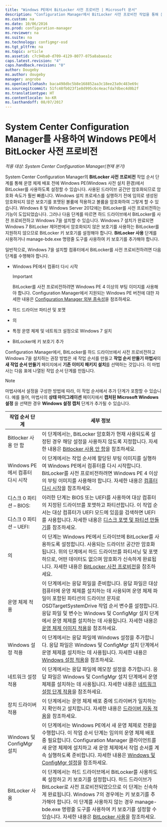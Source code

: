 ```yaml
---
title: "Windows PE에서 BitLocker 사전 프로비전 | Microsoft 문서"
description: "Configuration Manager에서 BitLocker 사전 프로비전 작업을 통해 운영 체제를 배포하기 전에 Windows 사전 설치 환경에서 BitLocker를 사용하도록 설정합니다."
ms.custom: na
ms.date: 10/06/2016
ms.prod: configuration-manager
ms.reviewer: na
ms.suite: na
ms.technology: configmgr-osd
ms.tgt_pltfrm: na
ms.topic: article
ms.assetid: c7c94ba0-d709-4129-8077-075a8abaea1c
caps.latest.revision: "4"
caps.handback.revision: "0"
author: Dougeby
ms.author: dougeby
manager: angrobe
ms.openlocfilehash: baca498dbc5b8e168852aa3c18ee23a9c483e69c
ms.sourcegitcommit: 51fc48fb023f1e8d995c6c4eacfda7dbec4d0b2f
ms.translationtype: HT
ms.contentlocale: ko-KR
ms.lasthandoff: 08/07/2017
---
```

# <a name="preprovision-bitlocker-in-windows-pe-with-system-center-configuration-manager"></a>System Center Configuration Manager를 사용하여 Windows PE에서 BitLocker 사전 프로비전

*적용 대상: System Center Configuration Manager(현재 분기)*

System Center Configuration Manager의 **BitLocker 사전 프로비전** 작업 순서 단계를 통해 운영 체제 배포 전에 Windows PE(Windows 사전 설치 환경)에서 BitLocker를 사용하도록 설정할 수 있습니다. 사용된 드라이브 공간만 암호화되므로 암호화 속도가 훨씬 빠릅니다. Windows 설치 프로세스를 실행하기 전에 임의로 생성된 암호화되지 않은 보호기를 포맷된 볼륨에 적용하고 볼륨을 암호화하여 그렇게 할 수 있습니다. Windows 8 및 Windows Server 2012에는 BitLocker를 사전 프로비전하는 기능이 도입되었습니다. 그러나 다음 단계를 따르면 하드 드라이브에서 BitLocker를 사전 프로비전하고 Windows 7을 설치할 수 있습니다. Windows 7 설치가 완료되면 Windows 7 BitLocker 제어판에서 암호화되지 않은 보호기를 사용하는 BitLocker를 지원하지 않으므로 BitLocker 키 보호기를 설정해야 합니다. **BitLocker 사용** 단계를 사용하거나 manage-bde.exe 명령줄 도구를 사용하여 키 보호기를 추가해야 합니다.  

 일반적으로, Windows 7을 설치할 컴퓨터에서 BitLocker를 사전 프로비전하려면 다음 단계를 수행해야 합니다.  

-   Windows PE에서 컴퓨터 다시 시작  

    > [!IMPORTANT]  
    >  BitLocker를 사전 프로비전하려면 Windows PE 4 이상의 부팅 이미지를 사용해야 합니다. Configuration Manager에서 지원되는 Windows PE 버전에 대한 자세한 내용은 [Configuration Manager 외부 종속성](../plan-design/infrastructure-requirements-for-operating-system-deployment.md#BKMK_ExternalDependencies)을 참조하세요.  

-   하드 드라이브 파티션 및 포맷  

-   의  

-   특정 운영 체제 및 네트워크 설정으로 Windows 7 설치  

-   BitLocker에 키 보호기 추가  

 Configuration Manager에서, BitLocker를 하드 드라이브에서 사전 프로비전하고 Windows 7을 설치하는 권장 방법은 새 작업 순서를 만들고 **작업 순서 만들기 마법사**의 **새 작업 순서 만들기** 페이지에서 **기존 이미지 패키지 설치**를 선택하는 것입니다. 이 마법사는 다음 표에 나열된 작업 순서 단계를 만듭니다.  

> [!NOTE]  
>  마법사에서 설정을 구성한 방법에 따라, 이 작업 순서에서 추가 단계가 포함할 수 있습니다. 예를 들어, 마법사의 **상태 마이그레이션** 페이지에서 **캡처된 Microsoft Windows 설정** 을 선택한 경우 **Windows 설정 캡처** 단계가 추가될 수 있습니다.  

|작업 순서 단계|세부 정보|  
|------------------------|-------------|  
|Bitlocker 사용 안 함|이 단계에서는, BitLocker 암호화가 현재 사용되도록 설정된 경우 해당 설정을 사용하지 않도록 지정합니다. 자세한 내용은 [Bitlocker 사용 안 함](../understand/task-sequence-steps.md#BKMK_DisableBitLocker)을 참조하세요.|  
|Windows PE에서 컴퓨터 다시 시작|이 단계에서는 작업 순서에 할당된 부팅 이미지를 실행하여 Windows PE에서 컴퓨터를 다시 시작합니다. BitLocker를 사전 프로비전하려면 Windows PE 4 이상의 부팅 이미지를 사용해야 합니다. 자세한 내용은 [컴퓨터 다시 시작](../understand/task-sequence-steps.md#BKMK_RestartComputer)을 참조하세요.|  
|디스크 0 파티션 – BIOS:<br /><br /> 디스크 0 파티션 – UEFI:|이러한 단계는 BIOS 또는 UEFI를 사용하여 대상 컴퓨터의 지정된 드라이브를 포맷하고 파티션합니다. 이 작업 순서는 대상 컴퓨터가 UEFI 모드에 있음을 검색하면 UEFI를 사용합니다. 자세한 내용은 [디스크 포맷 및 파티션 만들기](../understand/task-sequence-steps.md#BKMK_FormatandPartitionDisk)를 참조하세요.|  
|의|이 단계는 Windows PE에서 드라이브에 BitLocker를 사용하도록 설정합니다. 사용되는 드라이브 공간만 암호화됩니다. 위의 단계에서 하드 드라이브를 파티셔닝 및 포맷하므로, 어떤 데이터도 없으며 암호화가 신속하게 완료됩니다. 자세한 내용은 [BitLocker 사전 프로비전](../understand/task-sequence-steps.md#BKMK_PreProvisionBitLocker)을 참조하세요.|  
|운영 체제 적용|이 단계에서는 응답 파일을 준비합니다. 응답 파일은 대상 컴퓨터에 운영 체제를 설치하는 데 사용되며 운영 체제 파일이 포함된 파티션의 드라이브 문자로 OSDTargetSystemDrive 작업 순서 변수를 설정합니다. 응답 파일 및 변수는 Windows 및 ConfigMgr 설치 단계에서 운영 체제를 설치하는 데 사용됩니다. 자세한 내용은 [운영 체제 이미지 적용](../understand/task-sequence-steps.md#BKMK_ApplyOperatingSystemImage)을 참조하세요.|  
|Windows 설정 적용|이 단계에서는 응답 파일에 Windows 설정을 추가합니다. 응답 파일은 Windows 및 ConfigMgr 설치 단계에서 운영 체제를 설치하는 데 사용됩니다. 자세한 내용은 [Windows 설정 적용](../understand/task-sequence-steps.md#BKMK_ApplyWindowsSettings)을 참조하세요.|  
|네트워크 설정 적용|이 단계에서는 응답 파일에 메모장 설정을 추가합니다. 응답 파일은 Windows 및 ConfigMgr 설치 단계에서 운영 체제를 설치하는 데 사용됩니다. 자세한 내용은 [네트워크 설정 단계 적용](../understand/task-sequence-steps.md#BKMK_ApplyNetworkSettings)을 참조하세요.|  
|장치 드라이버 적용|이 단계에서는 운영 체제 배포 중에 드라이버가 일치하는지 확인하고 설치합니다. 자세한 내용은 [드라이버 자동 적용](../understand/task-sequence-steps.md#BKMK_AutoApplyDrivers)을 참조하세요.|  
|Windows 및 ConfigMgr 설치|이 단계에서는 Windows PE에서 새 운영 체제로 전환을 수행합니다. 이 작업 순서 단계는 임의의 운영 체제 배포 중 필요합니다. Configuration Manager 클라이언트를 새 운영 체제에 설치하고 새 운영 체제에서 작업 순서를 계속 실행하도록 준비합니다. 자세한 내용은 [Windows 및 ConfigMgr 설정](../understand/task-sequence-steps.md#BKMK_SetupWindowsandConfigMgr)을 참조하세요.|  
|BitLocker 사용|이 단계에서는 하드 드라이브에서 BitLocker를 사용하도록 설정하고 키 보호기를 설정합니다. 하드 드라이브가 BitLocker로 사전 프로비전되었으므로 이 단계는 신속하게 완료됩니다. Windows 7의 경우에는 키 보호기를 추가해야 합니다. 이 단계를 사용하지 않는 경우 manage-bde.exe 명령줄 도구를 사용하여 키 보호기를 설정할 수 있습니다. 자세한 내용은 [BitLocker 사용](../understand/task-sequence-steps.md#BKMK_EnableBitLocker)을 참조하세요.|  
